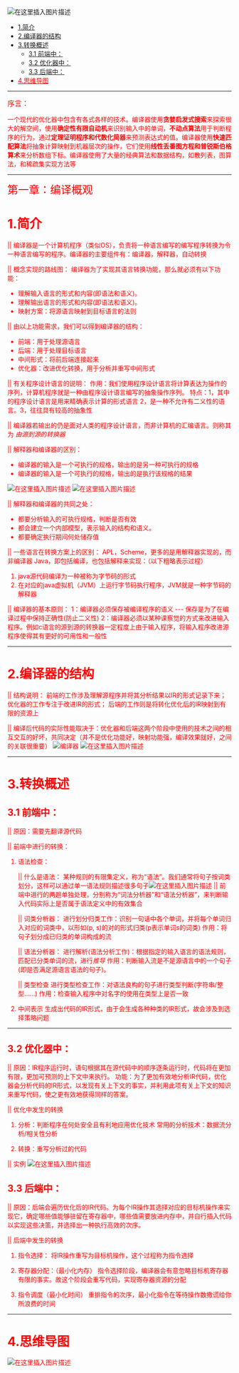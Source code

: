 
![在这里插入图片描述](https://img-blog.csdnimg.cn/20200825075609719.png?#pic_center)



- [1.简介](#1简介)
- [2.编译器的结构](#2编译器的结构)
- [3.转换概述](#3转换概述)
  - [3.1 前端中：](#31-前端中)
  - [3.2 优化器中：](#32-优化器中)
  - [3.3 后端中：](#33-后端中)
- [<font color=red>4.思维导图](#font-colorred4思维导图)






-----------
 <font color=red size=3>序言：</font>

一个现代的优化器中包含有各式各样的技术。编译器使用**贪婪启发式搜索**来探索很大的解空间，使用**确定性有限自动机**来识别输入中的单词，**不动点算法**用于判断程序的行为，通过**定理证明程序和代数化简器**来预测表达式的值。编译器使用**快速匹配算法**将抽象计算映射到机器层次的操作，它们使用**线性丢番图方程和普锐斯伯格算术**来分析数组下标。编译器使用了大量的经典算法和数据结构，如散列表，图算法，和稀疏集实现方法等

---------
 <font color=red size=5>第一章：编译概观</font>


# 1.简介

|| 编译器是一个计算机程序（类似OS），负责将一种语言编写的编写程序转换为令一种语言编写的程序。编译器的主要组件有：编译器，解释器，自动转换

|| 概念实现的路线图：
编译器为了实现其语言转换功能，那么就必须有以下功能：
- 理解输入语言的形式和内容(即语法和语义)。
- 理解输出语言的形式和内容(即语法和语义)。
- 映射方案：将源语言映射到目标语言的法则


|| 由以上功能需求，我们可以得到编译器的结构：
- 前端：用于处理源语言
- 后端：用于处理目标语言
- 中间形式：将前后端连接起来
- 优化器：改进优化转换，用于分析并重写中间形式

|| 有关程序设计语言的说明：
作用：我们使用程序设计语言将计算表达为操作的序列，计算机程序就是一种由程序设计语言编写的抽象操作序列。
特点：1，其中的程序设计语言是用来精确表示计算的形式语言 2，是一种不允许有二义性的语言。3，往往具有较高的抽象性

|| 编译器若输出的仍是面对人类的程序设计语言，而非计算机的汇编语言。则称其为 *由源到源的转换器*

|| 解释器和编译器的区别：

 - 编译器的输入是一个可执行的规格，输出的是另一种可执行的规格
 - 编译器的输入是一个可执行的规格，输出的是执行该规格的结果

![在这里插入图片描述](https://img-blog.csdnimg.cn/20200416170531228.png)
![在这里插入图片描述](https://img-blog.csdnimg.cn/20200416170517275.png)

|| 解释器和编译器的共同之处：
 - 都要分析输入的可执行规格，判断是否有效
 - 都会建立一个内部模型，表示输入的结构和语义。
 - 都要确定执行期间何处储存值 

|| 一些语言在转换方案上的区别：
APL，Scheme，更多的是用解释器实现的，而非编译器
Java，即包括编译，也包括解释来实现：（以下粗略表示过程）
1. java源代码编译为一种被称为字节码的形式
2. 在对应的java虚拟机（JVM）上运行字节码执行程序，JVM就是一种字节码的解释器

|| 编译器的基本原则：
1：编译器必须保存被编译程序的语义  --- 保存是为了在编译过程中保持正确性(防止二义性)
2：编译器必须以某种课察觉的方式来改进输入程序。例如c语言的源到源的转换器一定程度上由于输入程序，将输入程序改进源程序使得其有更好的可用性和一般性


-----------
 # 2.编译器的结构

|| 结构说明：
前端的工作涉及理解源程序并将其分析结果以IR的形式记录下来；
优化器的工作专注于改进IR的形式；
后端的工作则是将转化优化后的IR映射到有限的资源上

|| 编译后代码的实际性能取决于：优化器和后端这两个阶段中使用的技术之间的相互交互的好坏，共同决定（并不是优化功能好，映射功能强，编译效果就好，之间的关联很重要）
![编译器](https://img-blog.csdnimg.cn/20200416173257426.png)
![在这里插入图片描述](https://img-blog.csdnimg.cn/20200416173314351.png?x-oss-process=image/watermark,type_ZmFuZ3poZW5naGVpdGk,shadow_10,text_aHR0cHM6Ly9ibG9nLmNzZG4ubmV0L2ExMzM1MjkxMjYzMg==,size_16,color_FFFFFF,t_70)

-----
# 3.转换概述

## 3.1 前端中：
|| 原因：需要先翻译源代码

|| 前端中进行的转换：
1. 语法检查：
	
	|| 什么是语法：
某种规则的有限集定义，称为“语法”。我们通常将句子按词类划分，这样可以通过单一语法规则描述很多句子![在这里插入图片描述](https://img-blog.csdnimg.cn/20200416175645914.png)
|| 前端中进行的两趟单独处理，分别称为“词法分析器”和“语法分析器”，来判断输入代码实际上是否属于语法定义中的有效集合


	

	|| 词类分析器：
	进行划分归类工作：识别一句话中各个单词，并将每个单词归入对应的词类中，以形如(p, s)的对的形式归类(p表示单词s的词类)
作用：将句子划分成已归类的单词构成的流


	|| 语法分析器：
进行解析(语法分析工作)：根据指定的输入语言的语法规则，匹配已分类单词的流，进行*推导*
作用：判断输入流是不是源语言中的一个句子(即是否满足源语言语法的句子)。

	|| 类型检查
进行类型检查工作：对语法良构的句子进行类型判断(字符串/整型......)
作用：检查输入程序中对名字的使用在类型上是否一致


2. 中间表示
生成出代码的IR形式，由于会生成各种种类的IR形式，故会涉及到选择策略问题

-------
## 3.2 优化器中：

|| 原因：IR程序运行时，语句根据其在源代码中的顺序逐条运行时，代码将在更加有限，更加可预测的上下文中来执行。
功能：为了更加有效地分析IR代码，优化器会分析代码的IR形式，以发现有关上下文的事实，并利用此项有关上下文的知识来重写代码，使之更有效地获得同样的答案。

|| 优化中发生的转换
1. 分析：判断程序在何处安全且有利地应用优化技术
常用的分析技术：数据流分析/相关性分析

2. 转换：重写分析过的代码


|| 实例
![在这里插入图片描述](https://img-blog.csdnimg.cn/20200416182532958.png?x-oss-process=image/watermark,type_ZmFuZ3poZW5naGVpdGk,shadow_10,text_aHR0cHM6Ly9ibG9nLmNzZG4ubmV0L2ExMzM1MjkxMjYzMg==,size_16,color_FFFFFF,t_70)
## 3.3 后端中：

|| 原因：后端会遍历优化后的IR代码。为每个IR操作其选择对应的目标机操作来实现它，确定哪些值能够驻留在寄存器中，哪些值需要放进内存中，并自行插入代码以实现这些决策，并选择出一种执行高效的次序。

|| 后端中发生的转换
1. 指令选择：
将IR操作重写为目标机操作，这个过程称为指令选择

2. 寄存器分配：（最小化内存）
指令选择阶段，编译器会有意忽略目标机寄存器有限的事实。故这个阶段会重写代码，实现寄存器资源的分配

3. 指令调度（最小化时间）
重排指令的次序，最小化指令在等待操作数撒谎给你所浪费的时间

------------
# <font color=red>4.思维导图
![在这里插入图片描述](https://img-blog.csdnimg.cn/20200416190824375.png?x-oss-process=image/watermark,type_ZmFuZ3poZW5naGVpdGk,shadow_10,text_aHR0cHM6Ly9ibG9nLmNzZG4ubmV0L2ExMzM1MjkxMjYzMg==,size_16,color_FFFFFF,t_70)